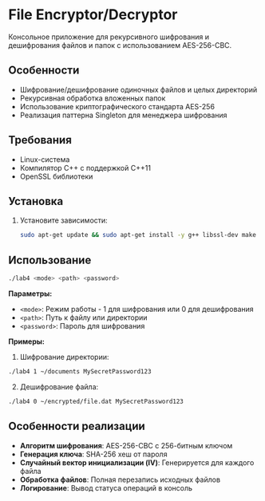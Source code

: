 # File Encryptor/Decryptor

Консольное приложение для рекурсивного шифрования и дешифрования файлов и папок с использованием AES-256-CBC.

## Особенности

- Шифрование/дешифрование одиночных файлов и целых директорий
- Рекурсивная обработка вложенных папок
- Использование криптографического стандарта AES-256
- Реализация паттерна Singleton для менеджера шифрования

## Требования
- Linux-система
- Компилятор C++ с поддержкой C++11
- OpenSSL библиотеки

## Установка

1. Установите зависимости:

   ```bash
   sudo apt-get update && sudo apt-get install -y g++ libssl-dev make
   ```

## Использование

```bash
./lab4 <mode> <path> <password>
```

**Параметры:**

- `<mode>`: Режим работы - 1 для шифрования или 0 для дешифрования
- `<path>`: Путь к файлу или директории
- `<password>`: Пароль для шифрования

**Примеры:**

1. Шифрование директории:

```bash
./lab4 1 ~/documents MySecretPassword123
```

2. Дешифрование файла:

```bash
./lab4 0 ~/encrypted/file.dat MySecretPassword123
```

## Особенности реализации

- **Алгоритм шифрования**: AES-256-CBC с 256-битным ключом
- **Генерация ключа**: SHA-256 хеш от пароля
- **Случайный вектор инициализации (IV)**: Генерируется для каждого файла
- **Обработка файлов**: Полная перезапись исходных файлов
- **Логирование**: Вывод статуса операций в консоль
